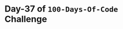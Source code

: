 # Day-37 of `100-Days-Of-Code` Challenge

<!-- **Q109** - Write an if statement that logs `Good Morning` if the current time is before 12 PM. -->

 

 

 

 





 
 

 


 


 

 
 
 


 